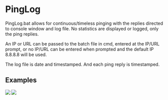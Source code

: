 


# PingLog

PingLog.bat allows for continuous/timeless pinging with the replies directed to console window and log file. No statistics are displayed or logged, only the ping replies. 

An IP or URL can be passed to the batch file in cmd, entered at the IP/URL prompt, or no IP/URL can be entered when prompted and the default IP 8.8.8.8 will be used. 

The log file is date and timestamped. And each ping reply is timestamped.  

## Examples

<img src="https://i.imgur.com/33g5115.png" align="left">

<img src="https://i.imgur.com/Cj7VpUQ.png" align="left">





